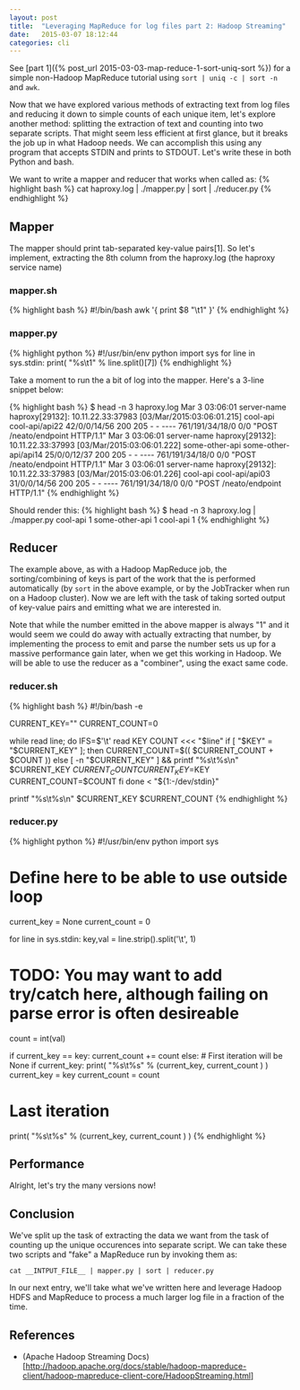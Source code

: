 ```yaml
---
layout: post
title:  "Leveraging MapReduce for log files part 2: Hadoop Streaming"
date:   2015-03-07 18:12:44
categories: cli
---
```

See [part 1]({% post_url 2015-03-03-map-reduce-1-sort-uniq-sort %}) for a simple non-Hadoop MapReduce tutorial using `sort | uniq -c | sort -n` and `awk`.

Now that we have explored various methods of extracting text from log files and reducing it down to simple counts of each unique item, let's explore another method: splitting the extraction of text and counting into two separate scripts. That might seem less efficient at first glance, but it breaks the job up in what Hadoop needs. We can accomplish this using any program that accepts STDIN and prints to STDOUT. Let's write these in both Python and bash.

We want to write a mapper and reducer that works when called as:
{% highlight bash %}
cat haproxy.log | ./mapper.py | sort | ./reducer.py
{% endhighlight %}

Mapper
------

The mapper should print tab-separated key-value pairs[1]. So let's implement, extracting the 8th column from the haproxy.log (the haproxy service name)

### mapper.sh

{% highlight bash %}
#!/bin/bash
awk '{ print $8 "\t1" }' 
{% endhighlight %}

### mapper.py

{% highlight python %}
#!/usr/bin/env python
import sys
for line in sys.stdin:
  print( "%s\t1" % line.split()[7])
{% endhighlight %}

Take a moment to run the a bit of log into the mapper. Here's a 3-line snippet below:

{% highlight bash %}
$ head -n 3 haproxy.log
Mar  3 03:06:01 server-name haproxy[29132]: 10.11.22.33:37983 [03/Mar/2015:03:06:01.215] cool-api cool-api/api22 42/0/0/14/56 200 205 - - ---- 761/191/34/18/0 0/0 "POST /neato/endpoint HTTP/1.1"
Mar  3 03:06:01 server-name haproxy[29132]: 10.11.22.33:37993 [03/Mar/2015:03:06:01.222] some-other-api some-other-api/api14 25/0/0/12/37 200 205 - - ---- 761/191/34/18/0 0/0 "POST /neato/endpoint HTTP/1.1"
Mar  3 03:06:01 server-name haproxy[29132]: 10.11.22.33:37983 [03/Mar/2015:03:06:01.226] cool-api cool-api/api03 31/0/0/14/56 200 205 - - ---- 761/191/34/18/0 0/0 "POST /neato/endpoint HTTP/1.1"
{% endhighlight %}

Should render this:
{% highlight bash %}
$ head -n 3 haproxy.log | ./mapper.py
cool-api	1
some-other-api	1
cool-api	1
{% endhighlight %}

Reducer
-------
The example above, as with a Hadoop MapReduce job, the sorting/combining of keys is part of the work that the is performed automatically (by `sort` in the above example, or by the JobTracker when run on a Hadoop cluster). Now we are left with the task of taking sorted output of key-value pairs and emitting what we are interested in.

Note that while the number emitted in the above mapper is always "1" and it would seem we could do away with actually extracting that number, by implementing the process to emit and parse the number sets us up for a massive performance gain later, when we get this working in Hadoop. We will be able to use the reducer as a "combiner", using the exact same code.

### reducer.sh
{% highlight bash %}
#!/bin/bash -e

CURRENT_KEY=""
CURRENT_COUNT=0

while read line; do
  IFS=$'\t' read KEY COUNT <<< "$line"
  if [ "$KEY" = "$CURRENT_KEY" ]; then
    CURRENT_COUNT=$(( $CURRENT_COUNT + $COUNT ))
  else
    [ -n "$CURRENT_KEY" ] && printf "%s\t%s\n" $CURRENT_KEY $CURRENT_COUNT
    CURRENT_KEY=$KEY
    CURRENT_COUNT=$COUNT
  fi
done < "${1:-/dev/stdin}"

printf "%s\t%s\n" $CURRENT_KEY $CURRENT_COUNT
{% endhighlight %}


### reducer.py
{% highlight python %}
#!/usr/bin/env python
import sys

# Define here to be able to use outside loop
current_key = None
current_count = 0

for line in sys.stdin:
  key,val = line.strip().split('\t', 1)

  # TODO: You may want to add try/catch here, although failing on parse error is often desireable
  count = int(val)

  if current_key == key:
    current_count += count
  else:
    # First iteration will be None
    if current_key:
      print( "%s\t%s" % (current_key, current_count ) )
    current_key = key
    current_count = count

# Last iteration
print( "%s\t%s" % (current_key, current_count ) )
{% endhighlight %}

Performance
-----------
Alright, let's try the many versions now!

Conclusion
----------
We've split up the task of extracting the data we want from the task of counting up the unique occurences into separate script. We can take these two scripts and "fake" a MapReduce run by invoking them as:

`cat __INTPUT_FILE__ | mapper.py | sort | reducer.py`

In our next entry, we'll take what we've written here and leverage Hadoop HDFS and MapReduce to process a much larger log file in a fraction of the time.

References
----------
 - (Apache Hadoop Streaming Docs)[http://hadoop.apache.org/docs/stable/hadoop-mapreduce-client/hadoop-mapreduce-client-core/HadoopStreaming.html]
